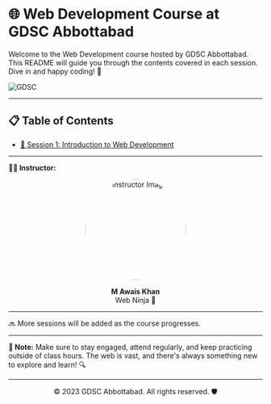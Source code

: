# 🌐 Web Development Course at GDSC Abbottabad

Welcome to the Web Development course hosted by GDSC Abbottabad. This README will guide you through the contents covered in each session. Dive in and happy coding! 🚀

![GDSC](https://github.com/askhan963/web-dev-course-gdsc-atd/blob/main/assests/gdsc.jpeg)

---

## 📋 Table of Contents
- [📌 Session 1: Introduction to Web Development](https://github.com/askhan963/web-dev-course-gdsc-atd/tree/main/Session%201)

---

**👨‍🏫 Instructor:**  

<p align="center">
    <img width="200" src="https://github.com/askhan963/web-dev-course-gdsc-atd/blob/main/assests/img-awais.jpg" alt="Instructor Image" style="border-radius:50%" >
</p>

<div align="center">
 <strong>M Awais Khan</strong>
 <br>
 Web Ninja 🥷
</div>

---

🔜 More sessions will be added as the course progresses.

---

**📝 Note:** Make sure to stay engaged, attend regularly, and keep practicing outside of class hours. The web is vast, and there's always something new to explore and learn! 🔍

---

<p align="center">
    &copy; 2023 GDSC Abbottabad. All rights reserved. 🛡️
</p>
